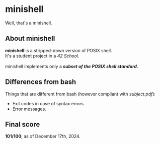 # minishell
Well, that's a minishell.
## About minishell
**minishell** is a stripped-down version of POSIX shell.
<br>
It's a student project in a *42 School*.
<br>
<br>
minishell implements only a ***subset of the POSIX shell standard***.
## Differences from bash
Things that are different from bash (however compilant with *subject.pdf*):
<ul>
	<li>Exit codes in case of syntax errors.</li>
	<li>Error messages.</li>
</ul>

## Final score
**101/100**, as of December 17th, 2024.
